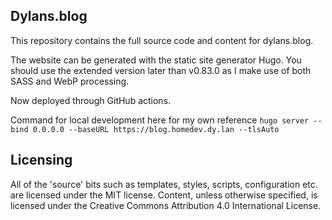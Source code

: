 ## Dylans.blog

This repository contains the full source code and content for dylans.blog.

The website can be generated with the static site generator Hugo. You should use the extended version later than v0.83.0 as I make use of both SASS and WebP processing.

Now deployed through GitHub actions.

Command for local development here for my own reference `hugo server --bind 0.0.0.0 --baseURL https://blog.homedev.dy.lan --tlsAuto`

## Licensing
All of the 'source' bits such as templates, styles, scripts, configuration etc. are licensed under the MIT license.
Content, unless otherwise specified, is licensed under the Creative Commons Attribution 4.0 International License.
